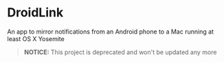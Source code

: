 # DroidLink

An app to mirror notifications from an Android phone to a Mac running at least OS X Yosemite

> **NOTICE:** This project is deprecated and won't be updated any more
